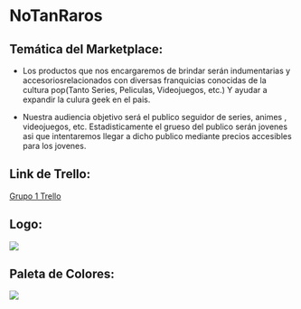# NoTanRaros
## **Temática del Marketplace:**

* Los productos que nos encargaremos de brindar serán indumentarias y accesoriosrelacionados con diversas franquicias conocidas de la cultura pop(Tanto Series, Peliculas, Videojuegos, etc.) Y ayudar a expandir la culura geek en el pais.

* Nuestra audiencia objetivo será el publico seguidor de series, animes , videojuegos, etc. Estadisticamente el grueso del publico serán jovenes asi que intentaremos llegar a dicho publico mediante precios accesibles para los jovenes.

## **Link de Trello:**
[Grupo 1 Trello](https://trello.com/b/65K7EnRa/grupo1-c12)

## **Logo:**
![](https://i.ibb.co/GxrcTq8/69911097-127618675249331-5814683113673981952-n.png)
## **Paleta de Colores:**
![](https://i.ibb.co/DDBrt48/palette.png)
